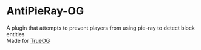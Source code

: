 # AntiPieRay-OG
A plugin that attempts to prevent players from using pie-ray to detect block entities\
Made for [TrueOG](https://github.com/true-og/true-og)

